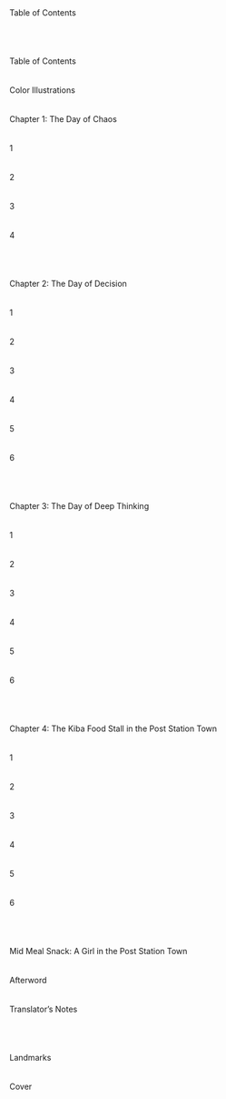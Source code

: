 <br/>
<br/>
Table of Contents<br/>
<br/>
<br/>
<br/>
<br/>
Table of Contents<br/>
<br/>
<br/>
Color Illustrations<br/>
<br/>
<br/>
Chapter 1: The Day of Chaos<br/>
<br/>
<br/>
1<br/>
<br/>
<br/>
2<br/>
<br/>
<br/>
3<br/>
<br/>
<br/>
4<br/>
<br/>
<br/>
<br/>
<br/>
Chapter 2: The Day of Decision<br/>
<br/>
<br/>
1<br/>
<br/>
<br/>
2<br/>
<br/>
<br/>
3<br/>
<br/>
<br/>
4<br/>
<br/>
<br/>
5<br/>
<br/>
<br/>
6<br/>
<br/>
<br/>
<br/>
<br/>
Chapter 3: The Day of Deep Thinking<br/>
<br/>
<br/>
1<br/>
<br/>
<br/>
2<br/>
<br/>
<br/>
3<br/>
<br/>
<br/>
4<br/>
<br/>
<br/>
5<br/>
<br/>
<br/>
6<br/>
<br/>
<br/>
<br/>
<br/>
Chapter 4: The Kiba Food Stall in the Post Station Town<br/>
<br/>
<br/>
1<br/>
<br/>
<br/>
2<br/>
<br/>
<br/>
3<br/>
<br/>
<br/>
4<br/>
<br/>
<br/>
5<br/>
<br/>
<br/>
6<br/>
<br/>
<br/>
<br/>
<br/>
Mid Meal Snack: A Girl in the Post Station Town<br/>
<br/>
<br/>
Afterword<br/>
<br/>
<br/>
Translator’s Notes<br/>
<br/>
<br/>
<br/>
<br/>
Landmarks<br/>
<br/>
<br/>
Cover<br/>
<br/>
<br/>
<br/>
<br/>
